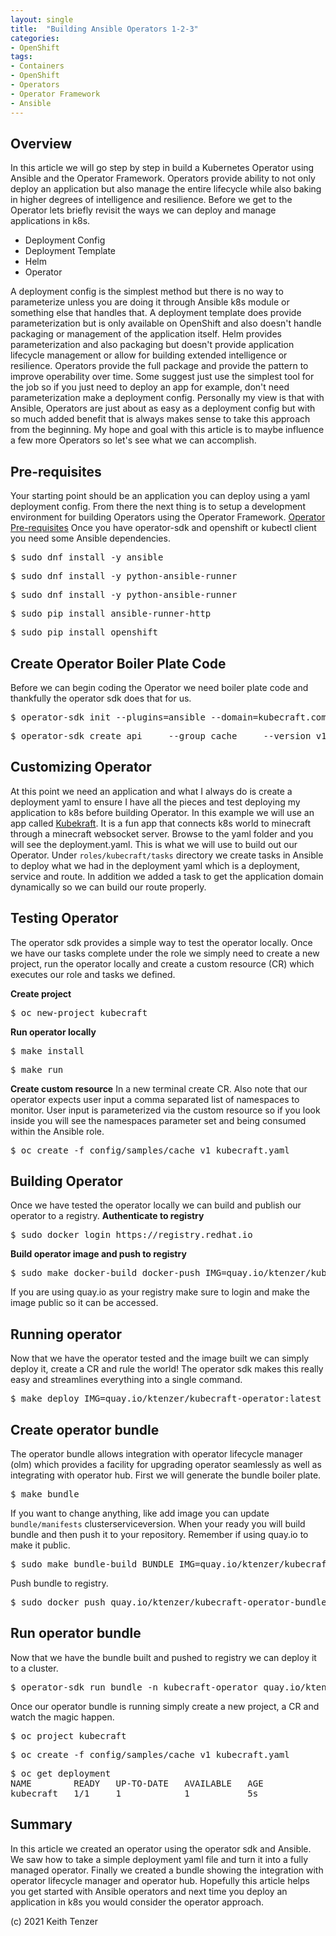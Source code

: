 ```yaml
---
layout: single
title:  "Building Ansible Operators 1-2-3"
categories:
- OpenShift
tags:
- Containers
- OpenShift
- Operators
- Operator Framework
- Ansible
---
```

## Overview
In this article we will go step by step in build a Kubernetes Operator using Ansible and the Operator Framework. Operators provide ability to not only deploy an application but also manage the entire lifecycle while also baking in higher degrees of intelligence and resilience. Before we get to the Operator lets briefly revisit the ways we can deploy and manage applications in k8s. 
- Deployment Config
- Deployment Template
- Helm
- Operator

A deployment config is the simplest method but there is no way to parameterize unless you are doing it through Ansible k8s module or something else that handles that. A deployment template does provide parameterization but is only available on OpenShift and also doesn't handle packaging or management of the application itself. Helm provides parameterization and also packaging but doesn't provide application lifecycle management or allow for building extended intelligence or resilience. Operators provide the full package and provide the pattern to improve operability over time. Some suggest just use the simplest tool for the job so if you just need to deploy an app for example, don't need parameterization make a deployment config. Personally my view is that with Ansible, Operators are just about as easy as a deployment config but with so much added benefit that is always makes sense to take this approach from the beginning.
My hope and goal with this article is to maybe influence a few more Operators so let's see what we can accomplish.
## Pre-requisites
Your starting point should be an application you can deploy using a yaml deployment config. From there the next thing is to setup a development environment for building Operators using the Operator Framework.
[Operator Pre-requisites](https://docs.openshift.com/container-platform/4.8/operators/operator_sdk/ansible/osdk-ansible-quickstart.html)
Once you have operator-sdk and openshift or kubectl client you need some Ansible dependencies.
 <pre>$ sudo dnf install -y ansible</pre>
 <pre>$ sudo dnf install -y python-ansible-runner</pre>
 <pre>$ sudo dnf install -y python-ansible-runner</pre>
 <pre>$ sudo pip install ansible-runner-http</pre>
 <pre>$ sudo pip install openshift</pre>
 ## Create Operator Boiler Plate Code
 Before we can begin coding the Operator we need boiler plate code and thankfully the operator sdk does that for us.
<pre>$ operator-sdk init --plugins=ansible --domain=kubecraft.com</pre>
<pre>$ operator-sdk create api     --group cache     --version v1     --kind Kubecraft     --generate-role</pre>
## Customizing Operator
 At this point we need an application and what I always do is create a deployment yaml to ensure I have all the pieces and test deploying my application to k8s before building Operator. In this example we will use an app called [Kubekraft](https://github.com/ktenzer/kubecraftadmin). It is a fun app that connects k8s world to minecraft through a minecraft websocket server. Browse to the yaml folder and you will see the deployment.yaml. This is what we will use to build out our Operator.
Under ```roles/kubecraft/tasks``` directory we create tasks in Ansible to deploy what we had in the deployment yaml which is a deployment, service and route. In addition we added a task to get the application domain dynamically so we can build our route properly.
## Testing Operator
The operator sdk provides a simple way to test the operator locally. Once we have our tasks complete under the role we simply need to create a new project, run the operator locally and create a custom resource (CR) which executes our role and tasks we defined.

**Create project**
<pre>$ oc new-project kubecraft</pre>

**Run operator locally**
<pre>$ make install</pre>
<pre>$ make run</pre>

**Create custom resource**
In a new terminal create CR. Also note that our operator expects user input a comma separated list of namespaces to monitor. User input is parameterized via the custom resource so if you look inside you will see the namespaces parameter set and being consumed within the Ansible role.
<pre>$ oc create -f config/samples/cache_v1_kubecraft.yaml</pre>

## Building Operator
Once we have tested the operator locally we can build and publish our operator to a registry.
**Authenticate to registry**
<pre>$ sudo docker login https://registry.redhat.io</pre>

**Build operator image and push to registry**
 <pre>$ sudo make docker-build docker-push IMG=quay.io/ktenzer/kubecraft-operator:latest</pre>
 If you are using quay.io as your registry make sure to login and make the image public so it can be accessed.

## Running operator
 Now that we have the operator tested and the image built we can simply deploy it, create a CR and rule the world!
 The operator sdk makes this really easy and streamlines everything into a single command.
 <pre>$ make deploy IMG=quay.io/ktenzer/kubecraft-operator:latest</pre>

## Create operator bundle
 The operator bundle allows integration with operator lifecycle manager (olm) which provides a facility for upgrading operator seamlessly as well as integrating with operator hub. First we will generate the bundle boiler plate.
 <pre>$ make bundle</pre>
If you want to change anything, like add image you can update ```bundle/manifests``` clusterserviceversion. When your ready you will build bundle and then push it to your repository. Remember if using quay.io to make it public.
<pre>$ sudo make bundle-build BUNDLE_IMG=quay.io/ktenzer/kubecraft-operator-bundle:latest</pre>
Push bundle to registry.
<pre>$ sudo docker push quay.io/ktenzer/kubecraft-operator-bundle:latest</pre>
## Run operator bundle
Now that we have the bundle built and pushed to registry we can deploy it to a cluster.
<pre>$ operator-sdk run bundle -n kubecraft-operator quay.io/ktenzer/kubecraft-operator-bundle:latest</pre>
Once our operator bundle is running simply create a new project, a CR and watch the magic happen.
<pre>$ oc project kubecraft</pre>
<pre>$ oc create -f config/samples/cache_v1_kubecraft.yaml</pre>
<pre>$ oc get deployment
NAME        READY   UP-TO-DATE   AVAILABLE   AGE
kubecraft   1/1     1            1           5s
</pre>
## Summary
In this article we created an operator using the operator sdk and Ansible. We saw how to take a simple deployment yaml file and turn it into a fully managed operator. Finally we created a bundle showing the integration with operator lifecycle manager and operator hub. Hopefully this article helps you get started with Ansible operators and next time you deploy an application in k8s you would consider the operator approach.

(c) 2021 Keith Tenzer




